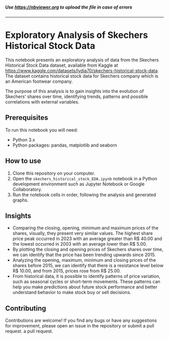 ##### Use https://nbviewer.org to upload the file in case of errors
---

# Exploratory Analysis of Skechers Historical Stock Data
This notebook presents an exploratory analysis of data from the Skechers Historical Stock Data dataset, available from Kaggle at https://www.kaggle.com/datasets/lydia70/skechers-historical-stock-data. The dataset contains historical stock data for Skechers company which is an American footwear company.

The purpose of this analysis is to gain insights into the evolution of Skechers' shares over time, identifying trends, patterns and possible correlations with external variables.

## Prerequisites
To run this notebook you will need:

- Python 3.x
- Python packages: pandas, matplotlib and seaborn

## How to use
1. Clone this repository on your computer.
2. Open the `skechers_historical_stock_EDA.ipynb` notebook in a Python development environment such as Jupyter Notebook or Google Collaboratory.
3. Run the notebook cells in order, following the analysis and generated graphs.

## Insights
- Comparing the closing, opening, minimum and maximum prices of the shares, visually, they present very similar values.
The highest share price peak occurred in 2023 with an average greater than R$ 40.00 and the lowest occurred in 2003 with an average lower than R$ 5.00.
- By plotting the closing and opening prices of Skechers shares over time, we can identify that the price has been trending upwards since 2015.
- Analyzing the opening, maximum, minimum and closing prices of the shares before 2015, we can identify that there is a resistance level below R$ 10.00, and from 2015, prices rose from R$ 25.00.
- From historical data, it is possible to identify patterns of price variation, such as seasonal cycles or short-term movements. These patterns can help you make predictions about future stock performance and better understand behavior to make stock buy or sell decisions.

## Contributing
Contributions are welcome! If you find any bugs or have any suggestions for improvement, please open an issue in the repository or submit a pull request.
a pull request.
